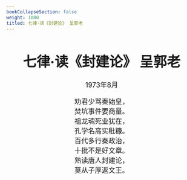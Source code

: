 ```yaml
---
bookCollapseSection: false
weight: 1080
titled: 七律·读《封建论》 呈郭老
---
```


<div align="center">

<font size="4">

# 七律·读《封建论》 呈郭老
1973年8月

劝君少骂秦始皇，  
焚坑事件要商量。  
祖龙魂死业犹在，  
孔学名高实秕糠。  
百代多行秦政治，  
十批不是好文章。  
熟读唐人封建论，  
莫从子厚返文王。

</font>

</div>
